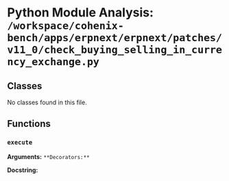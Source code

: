 # Python Module Analysis: `/workspace/cohenix-bench/apps/erpnext/erpnext/patches/v11_0/check_buying_selling_in_currency_exchange.py`

## Classes

No classes found in this file.


## Functions

### `execute`
**Arguments:** ``
**Decorators:** ``

**Docstring:**
```

```

